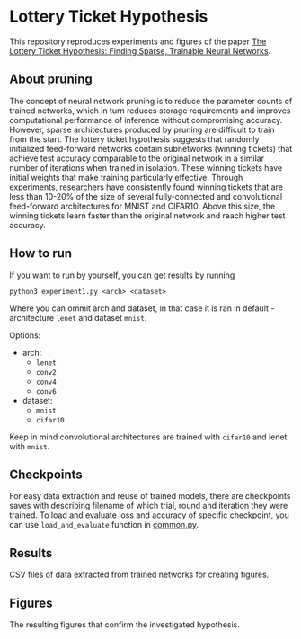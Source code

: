 # Lottery Ticket Hypothesis
This repository reproduces experiments and figures of the paper [The Lottery Ticket Hypothesis: Finding Sparse, Trainable Neural Networks](https://arxiv.org/pdf/1803.03635.pdf).

## About pruning

The concept of neural network pruning is to reduce the parameter counts of trained networks, which in turn reduces storage requirements and improves computational performance of inference without compromising accuracy. However, sparse architectures produced by pruning are difficult to train from the start. The lottery ticket hypothesis suggests that randomly initialized feed-forward networks contain subnetworks (winning tickets) that achieve test accuracy comparable to the original network in a similar number of iterations when trained in isolation. These winning tickets have initial weights that make training particularly effective. Through experiments, researchers have consistently found winning tickets that are less than 10-20% of the size of several fully-connected and convolutional feed-forward architectures for MNIST and CIFAR10. Above this size, the winning tickets learn faster than the original network and reach higher test accuracy.

## How to run

If you want to run by yourself, you can get results by running

```
python3 experiment1.py <arch> <dataset>
```

Where you can ommit arch and dataset, in that case it is ran in default - architecture `lenet` and dataset `mnist`.

Options:
- arch:
  - `lenet`
  - `conv2`
  - `conv4`
  - `conv6`
- dataset:
  - `mnist`
  - `cifar10`
  
Keep in mind convolutional architectures are trained with `cifar10` and lenet with `mnist`.

## Checkpoints

For easy data extraction and reuse of trained models, there are checkpoints saves with describing filename of which trial, round and iteration they were trained.
To load and evaluate loss and accuracy of specific checkpoint, you can use `load_and_evaluate` function in [common.py](https://github.com/betusin/lottery-ticket/blob/main/common.py).

## Results

CSV files of data extracted from trained networks for creating figures.

## Figures

The resulting figures that confirm the investigated hypothesis.
